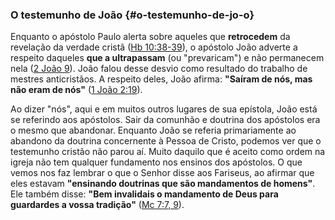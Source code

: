 ### O testemunho de João {#o-testemunho-de-jo-o}

Enquanto o apóstolo Paulo alerta sobre aqueles que **retrocedem** da revelação da verdade cristã ([Hb 10:38-39](http://bibliaonline.com.br/acf/hb/10/38-39)), o apóstolo João adverte a respeito daqueles **que a ultrapassam** (ou &quot;prevaricam&quot;) e não permanecem nela ([2 João 9](http://bibliaonline.com.br/acf/2jo/1/9)). João falou desse desvio como resultado do trabalho de mestres anticristãos. A respeito deles, João afirma: **&quot;Saíram de nós, mas não eram de nós&quot;** ([1 João 2:19](http://bibliaonline.com.br/acf/1jo/2/19)).

Ao dizer &quot;nós&quot;, aqui e em muitos outros lugares de sua epístola, João está se referindo aos apóstolos. Sair da comunhão e doutrina dos apóstolos era o mesmo que abandonar. Enquanto João se referia primariamente ao abandono da doutrina concernente à Pessoa de Cristo, podemos ver que o testemunho cristão não parou aí. Muito daquilo que é aceito como ordem na igreja não tem qualquer fundamento nos ensinos dos apóstolos. O que vemos nos faz lembrar o que o Senhor disse aos Fariseus, ao afirmar que eles estavam **&quot;ensinando doutrinas que são mandamentos de homens&quot;**. Ele também disse: **&quot;Bem invalidais o mandamento de Deus para guardardes a vossa tradição&quot;** ([Mc 7:7, 9](http://bibliaonline.com.br/acf/mc/7/7,9)).
